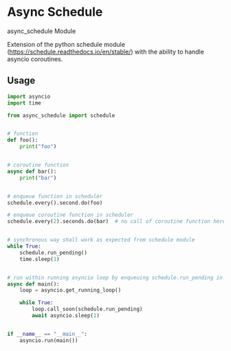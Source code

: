 # Async Schedule

async_schedule Module

Extension of the python schedule module (https://schedule.readthedocs.io/en/stable/)
with the ability to handle asyncio coroutines.

Usage
-----
```python
import asyncio
import time

from async_schedule import schedule


# function
def foo():
    print("foo")


# coroutine function
async def bar():
    print("bar")


# enqueue function in scheduler
schedule.every().second.do(foo)

# enqueue coroutine function in scheduler
schedule.every(2).seconds.do(bar)  # no call of coroutine function here, just add the coroutine function


# synchronous way shall work as expected from schedule module
while True:
    schedule.run_pending()
    time.sleep(1)


# run within running asyncio loop by enqueuing schedule.run_pending in the running loop
async def main():
    loop = asyncio.get_running_loop()

    while True:
        loop.call_soon(schedule.run_pending)
        await asyncio.sleep(1)


if __name__ == "__main__":
    asyncio.run(main())
```
